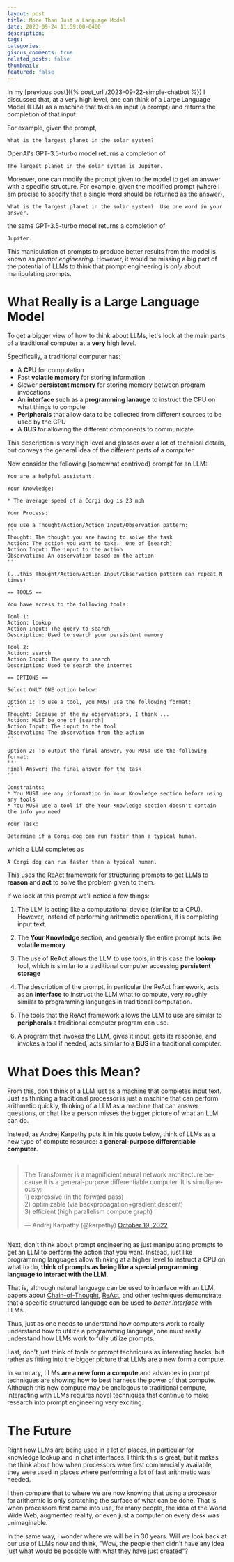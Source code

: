 ```yaml
---
layout: post
title: More Than Just a Language Model
date: 2023-09-24 11:59:00-0400
description:
tags:
categories:
giscus_comments: true
related_posts: false
thumbnail:
featured: false
---
```


In my [previous post]({% post_url /2023-09-22-simple-chatbot %}) I discussed that, at a very high level, one can think of a Large Language Model (LLM) as a machine that takes an input (a prompt) and returns the completion of that input.

For example, given the prompt,

```
What is the largest planet in the solar system?
```

OpenAI's GPT-3.5-turbo model returns a completion of

```
The largest planet in the solar system is Jupiter.
```

Moreover, one can modify the prompt given to the model to get an answer with a specific structure.  For example, given the modified prompt (where I am precise to specify that a single word should be returned as the answer),

```
What is the largest planet in the solar system?  Use one word in your answer.
```

the same GPT-3.5-turbo model returns a completion of

```
Jupiter.
```

This manipulation of prompts to produce better results from the model is known as *prompt engineering*.  However, it would be missing a big part of the potential of LLMs to think that prompt engineering is *only* about manipulating prompts.

# What Really is a Large Language Model

To get a bigger view of how to think about LLMs, let's look at the main parts of a traditional computer at a **very** high level.

Specifically, a traditional computer has:

* A **CPU** for computation
* Fast **volatile memory** for storing information
* Slower **persistent memory** for storing memory between program invocations
* An **interface** such as a **programming lanauge** to instruct the CPU on what things to compute
* **Peripherals** that allow data to be collected from different sources to be used by the CPU
* A **BUS** for allowing the different components to communicate

This description is very high level and glosses over a lot of technical details, but conveys the general idea of the different parts of a computer.

Now consider the following (somewhat contrived) prompt for an LLM:

```
You are a helpful assistant.

Your Knowledge:

* The average speed of a Corgi dog is 23 mph

Your Process:

You use a Thought/Action/Action Input/Observation pattern:
'''
Thought: The thought you are having to solve the task
Action: The action you want to take.  One of [search]
Action Input: The input to the action
Observation: An observation based on the action
'''

(...this Thought/Action/Action Input/Observation pattern can repeat N times)

== TOOLS ==

You have access to the following tools:

Tool 1:
Action: lookup
Action Input: The query to search
Description: Used to search your persistent memory

Tool 2:
Action: search
Action Input: The query to search
Description: Used to search the internet

== OPTIONS ==

Select ONLY ONE option below:

Option 1: To use a tool, you MUST use the following format:
'''
Thought: Because of the my observations, I think ...
Action: MUST be one of [search]
Action Input: The input to the tool
Observation: The observation from the action
'''

Option 2: To output the final answer, you MUST use the following format:
'''
Final Answer: The final answer for the task
'''

Constraints:
* You MUST use any information in Your Knowledge section before using any tools
* You MUST use a tool if the Your Knowledge section doesn't contain the info you need

Your Task:

Determine if a Corgi dog can run faster than a typical human.
```

which a LLM completes as

```
A Corgi dog can run faster than a typical human.
```

This uses the [ReAct](https://arxiv.org/abs/2210.03629) framework for structuring prompts to get LLMs to **reason** and **act** to solve the problem given to them.

If we look at this prompt we'll notice a few things:

1. The LLM is acting like a computational device (similar to a CPU).  However, instead of performing arithmetic operations, it is completing input text.

2. The **Your Knowledge** section, and generally the entire prompt acts like **volatile memory**

3. The use of ReAct allows the LLM to use tools, in this case the **lookup** tool, which is similar to a traditional computer accessing **persistent storage**

4. The description of the prompt, in particular the ReAct framework, acts as an **interface** to instruct the LLM what to compute, very roughly similar to programming languages in traditional computation.

5. The tools that the ReAct framework allows the LLM to use are similar to **peripherals** a traditional computer program can use.

6. A program that invokes the LLM, gives it input, gets its response, and invokes a tool if needed, acts similar to a **BUS** in a traditional computer.

# What Does this Mean?

From this, don't think of a LLM just as a machine that completes input text.  Just as thinking a traditional processor is just a machine that can perform arithmetic quickly, thinking of a LLM as a machine that can answer questions, or chat like a person misses the bigger picture of what an LLM can do.

Instead, as Andrej Karpathy puts it in his quote below, think of LLMs as a new type of compute resource: **a general-purpose differentiable computer**.

<div style="display: flex; justify-content: center;">
  <blockquote class="twitter-tweet"><p lang="en" dir="ltr">The Transformer is a magnificient neural network architecture because it is a general-purpose differentiable computer. It is simultaneously:<br>1) expressive (in the forward pass)<br>2) optimizable (via backpropagation+gradient descent)<br>3) efficient (high parallelism compute graph)</p>&mdash; Andrej Karpathy (@karpathy) <a href="https://twitter.com/karpathy/status/1582807367988654081?ref_src=twsrc%5Etfw">October 19, 2022</a></blockquote> <script async src="https://platform.twitter.com/widgets.js" charset="utf-8"></script> 
</div>

Next, don't think about prompt engineering as just manipulating prompts to get an LLM to perform the action that you want.  Instead, just like programming languages allow thinking at a higher level to instruct a CPU on what to do, **think of prompts as being like a special programming language to interact with the LLM**.

That is, although natural language can be used to interface with an LLM, papers about [Chain-of-Thought](https://arxiv.org/abs/2201.11903), [ReAct](https://arxiv.org/abs/2210.03629), and other techniques demonstrate that a specific structured language can be used to *better interface* with LLMs.

Thus, just as one needs to understand how computers work to really understand how to utilize a programming language, one must really understand how LLMs work to fully utilize prompts.

Last, don't just think of tools or prompt techniques as interesting hacks, but rather as fitting into the bigger picture that LLMs are a new form a compute.

In summary, LLMs **are a new form a compute** and advances in prompt techniques are showing how to best harness the power of that compute.  Although this new compute may be analogous to traditional compute, interacting with LLMs requires novel techniques that continue to make research into prompt engineering very exciting.

# The Future

Right now LLMs are being used in a lot of places, in particular for knowledge lookup and in chat interfaces.  I think this is great, but it makes me think about how when processors were first commercially available, they were used in places where performing a lot of fast arithmetic was needed.

I then compare that to where we are now knowing that using a processor for arithemtic is only scratching the surface of what can be done.  That is, when processors first came into use, for many people, the idea of the World Wide Web, augmented reality, or even just a computer on every desk was unimaginable.

In the same way, I wonder where we will be in 30 years.  Will we look back at our use of LLMs now and think, "Wow, the people then didn't have any idea just what would be possible with what they have just created"?
